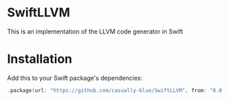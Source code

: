 # SwiftLLVM
This is an implementation of the LLVM code generator in Swift

# Installation
Add this to your Swift package's dependencies:
```swift
.package(url: "https://github.com/casually-blue/SwiftLLVM", from: "0.0.1"),
```
